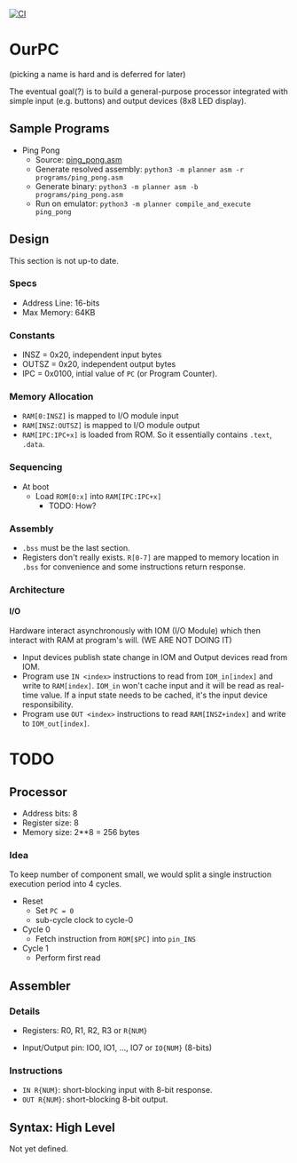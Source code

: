 [![CI](https://github.com/scopeInfinity/OurPC/actions/workflows/ci.yml/badge.svg)](https://github.com/scopeInfinity/OurPC/actions/workflows/ci.yml)

# OurPC
(picking a name is hard and is deferred for later)

The eventual goal(?) is to build a general-purpose processor integrated with simple input (e.g. buttons) and output devices (8x8 LED display).

## Sample Programs

* Ping Pong
  * Source: [ping_pong.asm](programs/ping_pong.asm)
  * Generate resolved assembly: `python3 -m planner asm -r programs/ping_pong.asm`
  * Generate binary: `python3 -m planner asm -b programs/ping_pong.asm`
  * Run on emulator: `python3 -m planner compile_and_execute ping_pong`

## Design

This section is not up-to date.

### Specs

* Address Line: 16-bits
* Max Memory: 64KB

### Constants

* INSZ = 0x20, independent input bytes
* OUTSZ = 0x20, independent output bytes
* IPC = 0x0100, intial value of `PC` (or Program Counter).

### Memory Allocation

* `RAM[0:INSZ]` is mapped to I/O module input
* `RAM[INSZ:OUTSZ]` is mapped to I/O module output
* `RAM[IPC:IPC+x]` is loaded from ROM. So it essentially contains `.text`, `.data`.

### Sequencing


* At boot
  * Load `ROM[0:x]` into `RAM[IPC:IPC+x]`
    * TODO: How?

### Assembly

* `.bss` must be the last section.
* Registers don't really exists. `R[0-7]` are mapped to memory location in `.bss` for convenience and some instructions return response.

### Architecture

#### I/O

Hardware interact asynchronously with IOM (I/O Module) which then interact with RAM at program's will. (WE ARE NOT DOING IT)

* Input devices publish state change in IOM and Output devices read from IOM.
* Program use `IN <index>` instructions to read from `IOM_in[index]` and write to `RAM[index]`. `IOM_in` won't cache input and it will be read as real-time value. If a input state needs to be cached, it's the input device responsibility.
* Program use `OUT <index>` instructions to read `RAM[INSZ+index]` and write to `IOM_out[index]`.



# TODO

## Processor

* Address bits: 8
* Register size: 8
* Memory size: 2**8 = 256 bytes

### Idea

To keep number of component small, we would split a single instruction execution period into 4 cycles.

* Reset
  * Set `PC = 0`
  * sub-cycle clock to cycle-0
* Cycle 0
  * Fetch instruction from `ROM[$PC]` into `pin_INS`
* Cycle 1
  * Perform first read

## Assembler

### Details

* Registers: R0, R1, R2, R3 or `R{NUM}`

* Input/Output pin: IO0, IO1, ..., IO7 or `IO{NUM}` (8-bits)

### Instructions

* `IN R{NUM}`: short-blocking input with 8-bit response.
* `OUT R{NUM}`: short-blocking 8-bit output.

## Syntax: High Level

Not yet defined.
